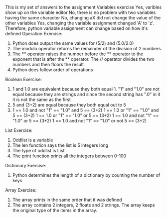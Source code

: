 This is my set of answers to the assignment
Variables exercise
Yes, varibles show up on the variable editor 
No, there is no problem with two variables having the same character 
No, changing aX did not change the value of the other variables
Yes, changing the variable assignment changed 'A' to 'z'. Therefore, python variable assignment can change based on how it's defined
Operation Exercise:
1. Python does output the same values for (5/2) and (5.0/2.0)
2. The modulo operator returns the remainder of the division of 2 numbers.
3. The ** operator raises the number before the ** operator to the exponent that is after the ** operator. The // operator divides the two numbers and then floors the result
4. Python does follow order of operations

Boolean Exercise:
1. 1 and 1.0 are equivalent because they both equal 1. "1" and "1.0" are not equal because they are strings and since the second string has ".0" in it it is not the same as the first
2. 5 and (3+2) are equal because they both equal out to 5
3. 1 == 1.0 and not "1" == "1.0" and 5 == (3+2)
   1 == 1.0 or "1" == "1.0" and 5 == (3+2)
   1 == 1.0 or "1" == "1.0" or 5 == (3+2)
   1 == 1.0 and not "1" == "1.0" or 5 == (3+2)
   1 == 1.0 and not "1" == "1.0" or not 5 == (3+2)
   
List Exercise:
1. Oddlist is a variable
2. The len function says the list is 5 integers long
3. The type of oddlist is List
4. The print function prints all the integers between 0-100

Dictionary Exercise:
1. Python determines the length of a dictionary by counting the number of keys

Array Exercise:
1. The array prints in the same order that it was defined
2. The array contains 2 integers, 2 floats and 2 strings. The array keeps the original type of the items in the array. 
